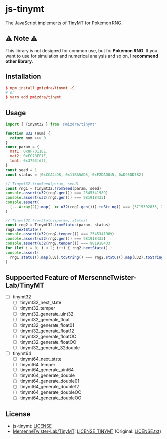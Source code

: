 # js-tinymt
The JavaScript implements of TinyMT for Pokémon RNG.


## :warning: Note :warning:
This library is not designed for common use, but for **Pokémon RNG**.
If you want to use for simulation and numerical analysis and so on,
**I recommend other library**.


## Installation

```toml
$ npm install @mizdra/tinymt -S
# or
$ yarn add @mizdra/tinymt
```


## Usage
```js
import { Tinymt32 } from '@mizdra/tinymt'

function u32 (num) {
  return num >>> 0
}
const param = {
  mat1: 0x8F7011EE,
  mat2: 0xFC78FF1F,
  tmat: 0x3793fdff,
}
const seed = 1
const status = [0xCCA24D8, 0x11BA5AD5, 0xF2DAD045, 0xD95DD7B2]

// Tinymt32.fromSeed(param, seed)
const rng1 = Tinymt32.fromSeed(param, seed)
console.assert(u32(rng1.gen()) === 2545341989)
console.assert(u32(rng1.gen()) === 981918433)
console.assert(
  [...Array(2)].map(_ => u32(rng1.gen())).toString() === [3715302833, 2387538352].toString()
)

// Tinymt32.fromStatus(param, status)
const rng2 = Tinymt32.fromStatus(param, status)
rng2.nextState()
console.assert(u32(rng2.temper()) === 2545341989)
console.assert(u32(rng2.gen()) === 981918433)
console.assert(u32(rng2.temper()) === 981918433)
for (let i = 0; i < 2; i++) { rng2.nextState() }
console.assert(
  rng1.status().map(u32).toString() === rng2.status().map(u32).toString()
)
```


## Suppoerted Feature of MersenneTwister-Lab/TinyMT
- [ ] tinymt32
  - [ ] tinymt32_next_state
  - [ ] tinymt32_temper
  - [ ] tinymt32_generate_uint32
  - [ ] tinymt32_generate_float
  - [ ] tinymt32_generate_float01
  - [ ] tinymt32_generate_float12
  - [ ] tinymt32_generate_floatOC
  - [ ] tinymt32_generate_floatOO
  - [ ] tinymt32_generate_32double
- [ ] tinymt64
  - [ ] tinymt64_next_state
  - [ ] tinymt64_temper
  - [ ] tinymt64_generate_uint64
  - [ ] tinymt64_generate_double
  - [ ] tinymt64_generate_double01
  - [ ] tinymt64_generate_double12
  - [ ] tinymt64_generate_doubleOC
  - [ ] tinymt64_generate_doubleOO

## License
- js-tinymt: [LICENSE](https://raw.githubusercontent.com/mizdra/js-tinymt/master/LICENSE)
- [MersenneTwister-Lab/TinyMT](https://github.com/MersenneTwister-Lab/TinyMT): [LICENSE_TINYMT](https://raw.githubusercontent.com/mizdra/js-tinymt/master/LICENSE_TINYMT) (Original: [LICENSE.txt](https://raw.githubusercontent.com/MersenneTwister-Lab/TinyMT/master/LICENSE.txt))
